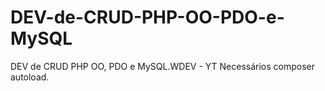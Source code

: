 # DEV-de-CRUD-PHP-OO-PDO-e-MySQL
DEV de CRUD PHP OO, PDO e MySQL.WDEV - YT
Necessários composer autoload.
